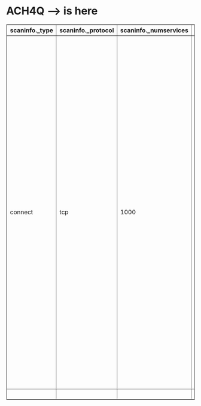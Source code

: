 <h1> ACH4Q --> is here </h1>
<!DOCTYPE html>
<html>
	<head>
		<meta charset='UTF-8'>
		</head>
		<body>
			<table border=1>
				<thead>
					<tr>
						<th>scaninfo._type</th>
						<th>scaninfo._protocol</th>
						<th>scaninfo._numservices</th>
						<th>scaninfo._services</th>
						<th>verbose._level</th>
						<th>debugging._level</th>
						<th>hosthint.status._state</th>
						<th>hosthint.status._reason</th>
						<th>hosthint.status._reason_ttl</th>
						<th>hosthint.address._addr</th>
						<th>hosthint.address._addrtype</th>
						<th>hosthint.hostnames</th>
						<th>host.status._state</th>
						<th>host.status._reason</th>
						<th>host.status._reason_ttl</th>
						<th>host.address._addr</th>
						<th>host.address._addrtype</th>
						<th>host.hostnames</th>
						<th>host.ports.extraports.extrareasons._reason</th>
						<th>host.ports.extraports.extrareasons._count</th>
						<th>host.ports.extraports.extrareasons._proto</th>
						<th>host.ports.extraports.extrareasons._ports</th>
						<th>host.ports.extraports._state</th>
						<th>host.ports.extraports._count</th>
						<th>host.ports.port.0.state._state</th>
						<th>host.ports.port.0.state._reason</th>
						<th>host.ports.port.0.state._reason_ttl</th>
						<th>host.ports.port.0.service._name</th>
						<th>host.ports.port.0.service._method</th>
						<th>host.ports.port.0.service._conf</th>
						<th>host.ports.port.0._protocol</th>
						<th>host.ports.port.0._portid</th>
						<th>host.ports.port.1.state._state</th>
						<th>host.ports.port.1.state._reason</th>
						<th>host.ports.port.1.state._reason_ttl</th>
						<th>host.ports.port.1.service._name</th>
						<th>host.ports.port.1.service._method</th>
						<th>host.ports.port.1.service._conf</th>
						<th>host.ports.port.1._protocol</th>
						<th>host.ports.port.1._portid</th>
						<th>host.ports.port.2.state._state</th>
						<th>host.ports.port.2.state._reason</th>
						<th>host.ports.port.2.state._reason_ttl</th>
						<th>host.ports.port.2.service._name</th>
						<th>host.ports.port.2.service._method</th>
						<th>host.ports.port.2.service._conf</th>
						<th>host.ports.port.2._protocol</th>
						<th>host.ports.port.2._portid</th>
						<th>host.ports.port.3.state._state</th>
						<th>host.ports.port.3.state._reason</th>
						<th>host.ports.port.3.state._reason_ttl</th>
						<th>host.ports.port.3.service._name</th>
						<th>host.ports.port.3.service._method</th>
						<th>host.ports.port.3.service._conf</th>
						<th>host.ports.port.3._protocol</th>
						<th>host.ports.port.3._portid</th>
						<th>host.ports.port.4.state._state</th>
						<th>host.ports.port.4.state._reason</th>
						<th>host.ports.port.4.state._reason_ttl</th>
						<th>host.ports.port.4.service._name</th>
						<th>host.ports.port.4.service._method</th>
						<th>host.ports.port.4.service._conf</th>
						<th>host.ports.port.4._protocol</th>
						<th>host.ports.port.4._portid</th>
						<th>host.ports.port.5.state._state</th>
						<th>host.ports.port.5.state._reason</th>
						<th>host.ports.port.5.state._reason_ttl</th>
						<th>host.ports.port.5.service._name</th>
						<th>host.ports.port.5.service._method</th>
						<th>host.ports.port.5.service._conf</th>
						<th>host.ports.port.5._protocol</th>
						<th>host.ports.port.5._portid</th>
						<th>host.ports.port.6.state._state</th>
						<th>host.ports.port.6.state._reason</th>
						<th>host.ports.port.6.state._reason_ttl</th>
						<th>host.ports.port.6.service._name</th>
						<th>host.ports.port.6.service._method</th>
						<th>host.ports.port.6.service._conf</th>
						<th>host.ports.port.6._protocol</th>
						<th>host.ports.port.6._portid</th>
						<th>host.times._srtt</th>
						<th>host.times._rttvar</th>
						<th>host.times._to</th>
						<th>host._starttime</th>
						<th>host._endtime</th>
						<th>runstats.finished._time</th>
						<th>runstats.finished._timestr</th>
						<th>runstats.finished._summary</th>
						<th>runstats.finished._elapsed</th>
						<th>runstats.finished._exit</th>
						<th>runstats.hosts._up</th>
						<th>runstats.hosts._down</th>
						<th>runstats.hosts._total</th>
						<th>_scanner</th>
						<th>_args</th>
						<th>_start</th>
						<th>_startstr</th>
						<th>_version</th>
						<th>_xmloutputversion</th>
					</tr>
				</thead>
				<tbody>
					<tr>
						<td>connect</td>
						<td>tcp</td>
						<td>1000</td>
						<td>1,3-4,6-7,9,13,17,19-26,30,32-33,37,42-43,49,53,70,79-85,88-90,99-100,106,109-111,113,119,125,135,139,143-144,146,161,163,179,199,211-212,222,254-256,259,264,280,301,306,311,340,366,389,406-407,416-417,425,427,443-445,458,464-465,481,497,500,512-515,524,541,543-545,548,554-555,563,587,593,616-617,625,631,636,646,648,666-668,683,687,691,700,705,711,714,720,722,726,749,765,777,783,787,800-801,808,843,873,880,888,898,900-903,911-912,981,987,990,992-993,995,999-1002,1007,1009-1011,1021-1100,1102,1104-1108,1110-1114,1117,1119,1121-1124,1126,1130-1132,1137-1138,1141,1145,1147-1149,1151-1152,1154,1163-1166,1169,1174-1175,1183,1185-1187,1192,1198-1199,1201,1213,1216-1218,1233-1234,1236,1244,1247-1248,1259,1271-1272,1277,1287,1296,1300-1301,1309-1311,1322,1328,1334,1352,1417,1433-1434,1443,1455,1461,1494,1500-1501,1503,1521,1524,1533,1556,1580,1583,1594,1600,1641,1658,1666,1687-1688,1700,1717-1721,1723,1755,1761,1782-1783,1801,1805,1812,1839-1840,1862-1864,1875,1900,1914,1935,1947,1971-1972,1974,1984,1998-2010,2013,2020-2022,2030,2033-2035,2038,2040-2043,2045-2049,2065,2068,2099-2100,2103,2105-2107,2111,2119,2121,2126,2135,2144,2160-2161,2170,2179,2190-2191,2196,2200,2222,2251,2260,2288,2301,2323,2366,2381-2383,2393-2394,2399,2401,2492,2500,2522,2525,2557,2601-2602,2604-2605,2607-2608,2638,2701-2702,2710,2717-2718,2725,2800,2809,2811,2869,2875,2909-2910,2920,2967-2968,2998,3000-3001,3003,3005-3007,3011,3013,3017,3030-3031,3052,3071,3077,3128,3168,3211,3221,3260-3261,3268-3269,3283,3300-3301,3306,3322-3325,3333,3351,3367,3369-3372,3389-3390,3404,3476,3493,3517,3527,3546,3551,3580,3659,3689-3690,3703,3737,3766,3784,3800-3801,3809,3814,3826-3828,3851,3869,3871,3878,3880,3889,3905,3914,3918,3920,3945,3971,3986,3995,3998,4000-4006,4045,4111,4125-4126,4129,4224,4242,4279,4321,4343,4443-4446,4449,4550,4567,4662,4848,4899-4900,4998,5000-5004,5009,5030,5033,5050-5051,5054,5060-5061,5080,5087,5100-5102,5120,5190,5200,5214,5221-5222,5225-5226,5269,5280,5298,5357,5405,5414,5431-5432,5440,5500,5510,5544,5550,5555,5560,5566,5631,5633,5666,5678-5679,5718,5730,5800-5802,5810-5811,5815,5822,5825,5850,5859,5862,5877,5900-5904,5906-5907,5910-5911,5915,5922,5925,5950,5952,5959-5963,5987-5989,5998-6007,6009,6025,6059,6100-6101,6106,6112,6123,6129,6156,6346,6389,6502,6510,6543,6547,6565-6567,6580,6646,6666-6669,6689,6692,6699,6779,6788-6789,6792,6839,6881,6901,6969,7000-7002,7004,7007,7019,7025,7070,7100,7103,7106,7200-7201,7402,7435,7443,7496,7512,7625,7627,7676,7741,7777-7778,7800,7911,7920-7921,7937-7938,7999-8002,8007-8011,8021-8022,8031,8042,8045,8080-8090,8093,8099-8100,8180-8181,8192-8194,8200,8222,8254,8290-8292,8300,8333,8383,8400,8402,8443,8500,8600,8649,8651-8652,8654,8701,8800,8873,8888,8899,8994,9000-9003,9009-9011,9040,9050,9071,9080-9081,9090-9091,9099-9103,9110-9111,9200,9207,9220,9290,9415,9418,9485,9500,9502-9503,9535,9575,9593-9595,9618,9666,9876-9878,9898,9900,9917,9929,9943-9944,9968,9998-10004,10009-10010,10012,10024-10025,10082,10180,10215,10243,10566,10616-10617,10621,10626,10628-10629,10778,11110-11111,11967,12000,12174,12265,12345,13456,13722,13782-13783,14000,14238,14441-14442,15000,15002-15004,15660,15742,16000-16001,16012,16016,16018,16080,16113,16992-16993,17877,17988,18040,18101,18988,19101,19283,19315,19350,19780,19801,19842,20000,20005,20031,20221-20222,20828,21571,22939,23502,24444,24800,25734-25735,26214,27000,27352-27353,27355-27356,27715,28201,30000,30718,30951,31038,31337,32768-32785,33354,33899,34571-34573,35500,38292,40193,40911,41511,42510,44176,44442-44443,44501,45100,48080,49152-49161,49163,49165,49167,49175-49176,49400,49999-50003,50006,50300,50389,50500,50636,50800,51103,51493,52673,52822,52848,52869,54045,54328,55055-55056,55555,55600,56737-56738,57294,57797,58080,60020,60443,61532,61900,62078,63331,64623,64680,65000,65129,65389</td>
						<td>0</td>
						<td>0</td>
						<td>up</td>
						<td>unknown-response</td>
						<td>0</td>
						<td>10.129.59.104</td>
						<td>ipv4</td>
						<td></td>
						<td>up</td>
						<td>reset</td>
						<td>63</td>
						<td>10.129.59.104</td>
						<td>ipv4</td>
						<td></td>
						<td>conn-refused</td>
						<td>993</td>
						<td>tcp</td>
						<td>1,3-4,6-7,9,13,17,19-21,23-26,30,32-33,37,42-43,49,53,70,79,81-85,88-90,99-100,106,109,111,113,119,125,135,144,146,161,163,179,199,211-212,222,254-256,259,264,280,301,306,311,340,366,389,406-407,416-417,425,427,443-444,458,464-465,481,497,500,512-515,524,541,543-545,548,554-555,563,587,593,616-617,625,631,636,646,648,666-668,683,687,691,700,705,711,714,720,722,726,749,765,777,783,787,800-801,808,843,873,880,888,898,900-903,911-912,981,987,990,992-993,995,999-1002,1007,1009-1011,1021-1100,1102,1104-1108,1110-1114,1117,1119,1121-1124,1126,1130-1132,1137-1138,1141,1145,1147-1149,1151-1152,1154,1163-1166,1169,1174-1175,1183,1185-1187,1192,1198-1199,1201,1213,1216-1218,1233-1234,1236,1244,1247-1248,1259,1271-1272,1277,1287,1296,1300-1301,1309-1311,1322,1328,1334,1352,1417,1433-1434,1443,1455,1461,1494,1500-1501,1503,1521,1524,1533,1556,1580,1583,1594,1600,1641,1658,1666,1687-1688,1700,1717-1721,1723,1755,1761,1782-1783,1801,1805,1812,1839-1840,1862-1864,1875,1900,1914,1935,1947,1971-1972,1974,1984,1998-2010,2013,2020-2022,2030,2033-2035,2038,2040-2043,2045-2049,2065,2068,2099-2100,2103,2105-2107,2111,2119,2121,2126,2135,2144,2160-2161,2170,2179,2190-2191,2196,2200,2222,2251,2260,2288,2301,2323,2366,2381-2383,2393-2394,2399,2401,2492,2500,2522,2525,2557,2601-2602,2604-2605,2607-2608,2638,2701-2702,2710,2717-2718,2725,2800,2809,2811,2869,2875,2909-2910,2920,2967-2968,2998,3000-3001,3003,3005-3007,3011,3013,3017,3030-3031,3052,3071,3077,3128,3168,3211,3221,3260-3261,3268-3269,3283,3300-3301,3306,3322-3325,3333,3351,3367,3369-3372,3389-3390,3404,3476,3493,3517,3527,3546,3551,3580,3659,3689-3690,3703,3737,3766,3784,3800-3801,3809,3814,3826-3828,3851,3869,3871,3878,3880,3889,3905,3914,3918,3920,3945,3971,3986,3995,3998,4000-4006,4045,4111,4125-4126,4129,4224,4242,4279,4321,4343,4443-4446,4449,4550,4567,4662,4848,4899-4900,4998,5000-5004,5009,5030,5033,5050-5051,5054,5060-5061,5080,5087,5100-5102,5120,5190,5200,5214,5221-5222,5225-5226,5269,5280,5298,5357,5405,5414,5431-5432,5440,5500,5510,5544,5550,5555,5560,5566,5631,5633,5666,5678-5679,5718,5730,5800-5802,5810-5811,5815,5822,5825,5850,5859,5862,5877,5900-5904,5906-5907,5910-5911,5915,5922,5925,5950,5952,5959-5963,5987-5989,5998-6007,6009,6025,6059,6100-6101,6106,6112,6123,6129,6156,6346,6389,6502,6510,6543,6547,6565-6567,6580,6646,6666-6669,6689,6692,6699,6779,6788-6789,6792,6839,6881,6901,6969,7000-7002,7004,7007,7019,7025,7070,7100,7103,7106,7200-7201,7402,7435,7443,7496,7512,7625,7627,7676,7741,7777-7778,7800,7911,7920-7921,7937-7938,7999-8002,8007-8011,8021-8022,8031,8042,8045,8080-8090,8093,8099-8100,8180-8181,8192-8194,8200,8222,8254,8290-8292,8300,8333,8383,8400,8402,8443,8500,8600,8649,8651-8652,8654,8701,8800,8873,8888,8899,8994,9000-9003,9009-9011,9040,9050,9071,9080-9081,9090-9091,9099-9103,9110-9111,9200,9207,9220,9290,9415,9418,9485,9500,9502-9503,9535,9575,9593-9595,9618,9666,9876-9878,9898,9900,9917,9929,9943-9944,9968,9998-10004,10009-10010,10012,10024-10025,10082,10180,10215,10243,10566,10616-10617,10621,10626,10628-10629,10778,11110-11111,11967,12000,12174,12265,12345,13456,13722,13782-13783,14000,14238,14441-14442,15000,15002-15004,15660,15742,16000-16001,16012,16016,16018,16080,16113,16992-16993,17877,17988,18040,18101,18988,19101,19283,19315,19350,19780,19801,19842,20000,20005,20031,20221-20222,20828,21571,22939,23502,24444,24800,25734-25735,26214,27000,27352-27353,27355-27356,27715,28201,30000,30718,30951,31038,32768-32785,33354,33899,34571-34573,35500,38292,40193,40911,41511,42510,44176,44442-44443,44501,45100,48080,49152-49161,49163,49165,49167,49175-49176,49400,49999-50003,50006,50300,50389,50500,50636,50800,51103,51493,52673,52822,52848,52869,54045,54328,55055-55056,55555,55600,56737-56738,57294,57797,58080,60020,60443,61532,61900,62078,63331,64623,64680,65000,65129,65389</td>
						<td>closed</td>
						<td>993</td>
						<td>open</td>
						<td>syn-ack</td>
						<td>0</td>
						<td>ssh</td>
						<td>table</td>
						<td>3</td>
						<td>tcp</td>
						<td>22</td>
						<td>open</td>
						<td>syn-ack</td>
						<td>0</td>
						<td>http</td>
						<td>table</td>
						<td>3</td>
						<td>tcp</td>
						<td>80</td>
						<td>open</td>
						<td>syn-ack</td>
						<td>0</td>
						<td>pop3</td>
						<td>table</td>
						<td>3</td>
						<td>tcp</td>
						<td>110</td>
						<td>open</td>
						<td>syn-ack</td>
						<td>0</td>
						<td>netbios-ssn</td>
						<td>table</td>
						<td>3</td>
						<td>tcp</td>
						<td>139</td>
						<td>open</td>
						<td>syn-ack</td>
						<td>0</td>
						<td>imap</td>
						<td>table</td>
						<td>3</td>
						<td>tcp</td>
						<td>143</td>
						<td>open</td>
						<td>syn-ack</td>
						<td>0</td>
						<td>microsoft-ds</td>
						<td>table</td>
						<td>3</td>
						<td>tcp</td>
						<td>445</td>
						<td>open</td>
						<td>syn-ack</td>
						<td>0</td>
						<td>Elite</td>
						<td>table</td>
						<td>3</td>
						<td>tcp</td>
						<td>31337</td>
						<td>89058</td>
						<td>586</td>
						<td>100000</td>
						<td>1733955119</td>
						<td>1733955121</td>
						<td>1733955121</td>
						<td>Wed Dec 11 16:12:01 2024</td>
						<td>Nmap done at Wed Dec 11 16:12:01 2024; 1 IP address (1 host up) scanned in 1.53 seconds</td>
						<td>1.53</td>
						<td>success</td>
						<td>1</td>
						<td>0</td>
						<td>1</td>
						<td>nmap</td>
						<td>nmap -sT -oX tester 10.129.59.104</td>
						<td>1733955119</td>
						<td>Wed Dec 11 16:11:59 2024</td>
						<td>7.94SVN</td>
						<td>1.05</td>
					</tr>
					<tr>
						<td></td>
						<td>&nbsp</td>
						<td>&nbsp</td>
						<td>&nbsp</td>
						<td>&nbsp</td>
						<td>&nbsp</td>
						<td>&nbsp</td>
						<td>&nbsp</td>
						<td>&nbsp</td>
						<td>&nbsp</td>
						<td>&nbsp</td>
						<td>&nbsp</td>
						<td>&nbsp</td>
						<td>&nbsp</td>
						<td>&nbsp</td>
						<td>&nbsp</td>
						<td>&nbsp</td>
						<td>&nbsp</td>
						<td>&nbsp</td>
						<td>&nbsp</td>
						<td>&nbsp</td>
						<td>&nbsp</td>
						<td>&nbsp</td>
						<td>&nbsp</td>
						<td>&nbsp</td>
						<td>&nbsp</td>
						<td>&nbsp</td>
						<td>&nbsp</td>
						<td>&nbsp</td>
						<td>&nbsp</td>
						<td>&nbsp</td>
						<td>&nbsp</td>
						<td>&nbsp</td>
						<td>&nbsp</td>
						<td>&nbsp</td>
						<td>&nbsp</td>
						<td>&nbsp</td>
						<td>&nbsp</td>
						<td>&nbsp</td>
						<td>&nbsp</td>
						<td>&nbsp</td>
						<td>&nbsp</td>
						<td>&nbsp</td>
						<td>&nbsp</td>
						<td>&nbsp</td>
						<td>&nbsp</td>
						<td>&nbsp</td>
						<td>&nbsp</td>
						<td>&nbsp</td>
						<td>&nbsp</td>
						<td>&nbsp</td>
						<td>&nbsp</td>
						<td>&nbsp</td>
						<td>&nbsp</td>
						<td>&nbsp</td>
						<td>&nbsp</td>
						<td>&nbsp</td>
						<td>&nbsp</td>
						<td>&nbsp</td>
						<td>&nbsp</td>
						<td>&nbsp</td>
						<td>&nbsp</td>
						<td>&nbsp</td>
						<td>&nbsp</td>
						<td>&nbsp</td>
						<td>&nbsp</td>
						<td>&nbsp</td>
						<td>&nbsp</td>
						<td>&nbsp</td>
						<td>&nbsp</td>
						<td>&nbsp</td>
						<td>&nbsp</td>
						<td>&nbsp</td>
						<td>&nbsp</td>
						<td>&nbsp</td>
						<td>&nbsp</td>
						<td>&nbsp</td>
						<td>&nbsp</td>
						<td>&nbsp</td>
						<td>&nbsp</td>
						<td>&nbsp</td>
						<td>&nbsp</td>
						<td>&nbsp</td>
						<td>&nbsp</td>
						<td>&nbsp</td>
						<td>&nbsp</td>
						<td>&nbsp</td>
						<td>&nbsp</td>
						<td>&nbsp</td>
						<td>&nbsp</td>
						<td>&nbsp</td>
						<td>&nbsp</td>
						<td>&nbsp</td>
						<td>&nbsp</td>
						<td>&nbsp</td>
						<td>&nbsp</td>
						<td>&nbsp</td>
						<td>&nbsp</td>
						<td>&nbsp</td>
					</tr>
				</tbody>
			</table>
		</body>
	</html>

